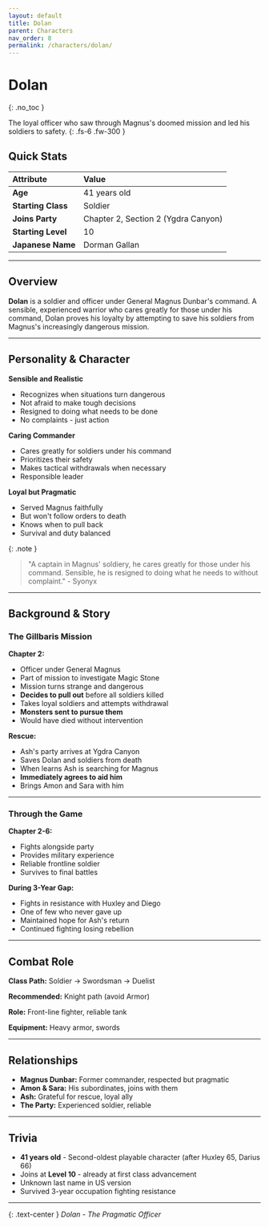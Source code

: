 ```yaml
---
layout: default
title: Dolan
parent: Characters
nav_order: 8
permalink: /characters/dolan/
---
```


# Dolan
{: .no_toc }

The loyal officer who saw through Magnus's doomed mission and led his soldiers to safety.
{: .fs-6 .fw-300 }

## Quick Stats

| Attribute | Value |
|:----------|:------|
| **Age** | 41 years old |
| **Starting Class** | Soldier |
| **Joins Party** | Chapter 2, Section 2 (Ygdra Canyon) |
| **Starting Level** | 10 |
| **Japanese Name** | Dorman Gallan |

---

## Overview

**Dolan** is a soldier and officer under General Magnus Dunbar's command. A sensible, experienced warrior who cares greatly for those under his command, Dolan proves his loyalty by attempting to save his soldiers from Magnus's increasingly dangerous mission.

---

## Personality & Character

**Sensible and Realistic**
- Recognizes when situations turn dangerous
- Not afraid to make tough decisions
- Resigned to doing what needs to be done
- No complaints - just action

**Caring Commander**
- Cares greatly for soldiers under his command
- Prioritizes their safety
- Makes tactical withdrawals when necessary
- Responsible leader

**Loyal but Pragmatic**
- Served Magnus faithfully
- But won't follow orders to death
- Knows when to pull back
- Survival and duty balanced

{: .note }
> "A captain in Magnus' soldiery, he cares greatly for those under his command. Sensible, he is resigned to doing what he needs to without complaint." - Syonyx

---

## Background & Story

### The Gillbaris Mission

**Chapter 2:**
- Officer under General Magnus
- Part of mission to investigate Magic Stone
- Mission turns strange and dangerous
- **Decides to pull out** before all soldiers killed
- Takes loyal soldiers and attempts withdrawal
- **Monsters sent to pursue them**
- Would have died without intervention

**Rescue:**
- Ash's party arrives at Ygdra Canyon
- Saves Dolan and soldiers from death
- When learns Ash is searching for Magnus
- **Immediately agrees to aid him**
- Brings Amon and Sara with him

---

### Through the Game

**Chapter 2-6:**
- Fights alongside party
- Provides military experience
- Reliable frontline soldier
- Survives to final battles

**During 3-Year Gap:**
- Fights in resistance with Huxley and Diego
- One of few who never gave up
- Maintained hope for Ash's return
- Continued fighting losing rebellion

---

## Combat Role

**Class Path:** Soldier → Swordsman → Duelist

**Recommended:** Knight path (avoid Armor)

**Role:** Front-line fighter, reliable tank

**Equipment:** Heavy armor, swords

---

## Relationships

- **Magnus Dunbar:** Former commander, respected but pragmatic
- **Amon & Sara:** His subordinates, joins with them
- **Ash:** Grateful for rescue, loyal ally
- **The Party:** Experienced soldier, reliable

---

## Trivia

- **41 years old** - Second-oldest playable character (after Huxley 65, Darius 66)
- Joins at **Level 10** - already at first class advancement
- Unknown last name in US version
- Survived 3-year occupation fighting resistance

---

{: .text-center }
*Dolan - The Pragmatic Officer*
